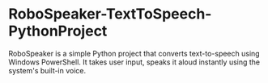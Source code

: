 # RoboSpeaker-TextToSpeech-PythonProject
RoboSpeaker is a simple Python project that converts text-to-speech using Windows PowerShell. It takes user input, speaks it aloud instantly using the system's built-in voice.

